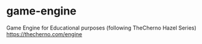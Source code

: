 # game-engine
Game Engine for Educational purposes (following TheCherno Hazel Series)
https://thecherno.com/engine
